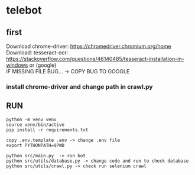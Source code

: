 # telebot
## first
Download chrome-driver: https://chromedriver.chromium.org/home  
Download: tesseract-ocr: https://stackoverflow.com/questions/46140485/tesseract-installation-in-windows or (google)  
IF MISSING FILE BUG... -> COPY BUG TO GOOGLE

### install chrome-driver and change path in crawl.py
## RUN
```
python -m venv venv
source venv/bin/active
pip install -r requirements.txt
```
```
copy .env.template .env -> change .env file
export PYTHONPATH=$PWD

python src/main.py  -> run bot
python src/utils/database.py -> change code and run to check database
python src/utils/crawl.py -> check run selenium crawl
```